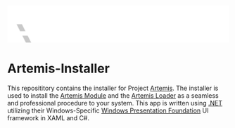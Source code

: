 ![Artemis](https://github.com/ArtemisDevGroup/Artemis-Resources/blob/main/Text/ArtemisWithLogo.png)
# Artemis-Installer
This reposititory contains the installer for Project [Artemis](https://github.com/ArtemisDevGroup). The installer is used to install the [Artemis Module](https://github.com/ArtemisDevGroup/Artemis) and the [Artemis Loader](https://github.com/ArtemisDevGroup/Artemis-Loader) as a seamless and professional procedure to your system. This app is written using [.NET](https://dotnet.microsoft.com/en-us/) utilizing their Windows-Specific [Windows Presentation Foundation](https://github.com/dotnet/wpf) UI framework in XAML and C#.
